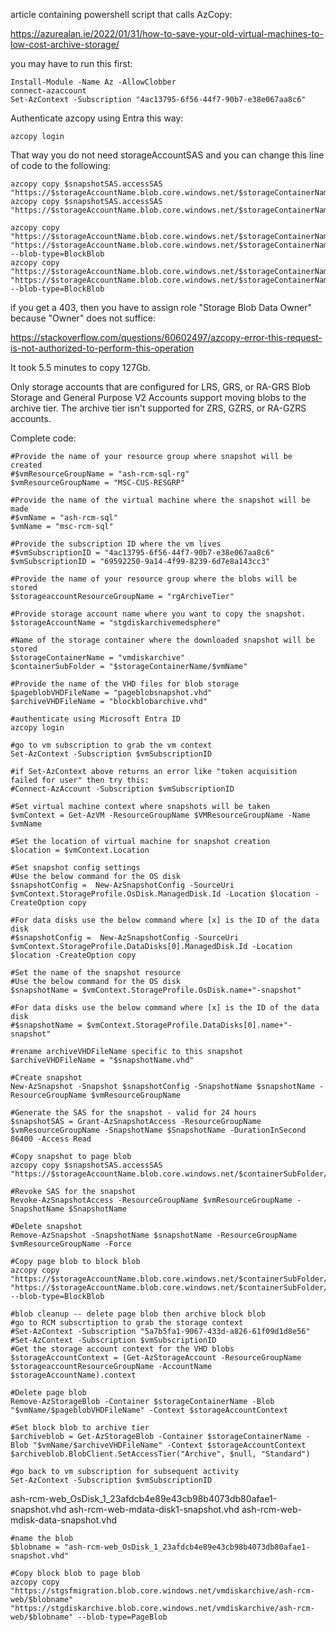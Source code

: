 article containing powershell script that calls AzCopy:

https://azurealan.ie/2022/01/31/how-to-save-your-old-virtual-machines-to-low-cost-archive-storage/

you may have to run this first:


```
Install-Module -Name Az -AllowClobber
connect-azaccount
Set-AzContext -Subscription "4ac13795-6f56-44f7-90b7-e38e067aa8c6"
```


Authenticate azcopy using Entra this way:

`azcopy login`

That way you do not need storageAccountSAS and you can change this line of code to the following:


```
azcopy copy $snapshotSAS.accessSAS "https://$storageAccountName.blob.core.windows.net/$storageContainerName/$pageblobVHDFileName$storageaccountSAS"
azcopy copy $snapshotSAS.accessSAS "https://$storageAccountName.blob.core.windows.net/$storageContainerName/$pageblobVHDFileName"

azcopy copy "https://$storageAccountName.blob.core.windows.net/$storageContainerName/$pageblobVHDFileName$storageaccountSAS" "https://$storageAccountName.blob.core.windows.net/$storageContainerName/$archiveVHDFileName$storageaccountSAS" --blob-type=BlockBlob
azcopy copy "https://$storageAccountName.blob.core.windows.net/$storageContainerName/$pageblobVHDFileName" "https://$storageAccountName.blob.core.windows.net/$storageContainerName/$archiveVHDFileName" --blob-type=BlockBlob
```


if you get a 403, then you have to assign role "Storage Blob Data Owner" because "Owner" does not suffice:

https://stackoverflow.com/questions/60602497/azcopy-error-this-request-is-not-authorized-to-perform-this-operation

It took 5.5 minutes to copy 127Gb.

Only storage accounts that are configured for LRS, GRS, or RA-GRS Blob Storage and General Purpose V2 Accounts support moving blobs to the archive tier. The archive tier isn't supported for ZRS, GZRS, or RA-GZRS accounts.

Complete code:


```
#Provide the name of your resource group where snapshot will be created
#$vmResourceGroupName = "ash-rcm-sql-rg"
$vmResourceGroupName = "MSC-CUS-RESGRP"

#Provide the name of the virtual machine where the snapshot will be made
#$vmName = "ash-rcm-sql"
$vmName = "msc-rcm-sql"

#Provide the subscription ID where the vm lives
#$vmSubscriptionID = "4ac13795-6f56-44f7-90b7-e38e067aa8c6"
$vmSubscriptionID = "69592250-9a14-4f99-8239-6d7e8a143cc3"

#Provide the name of your resource group where the blobs will be stored
$storageaccountResourceGroupName = "rgArchiveTier"

#Provide storage account name where you want to copy the snapshot. 
$storageAccountName = "stgdiskarchivemedsphere"

#Name of the storage container where the downloaded snapshot will be stored
$storageContainerName = "vmdiskarchive"
$containerSubFolder = "$storageContainerName/$vmName"

#Provide the name of the VHD files for blob storage
$pageblobVHDFileName = "pageblobsnapshot.vhd"
$archiveVHDFileName = "blockblobarchive.vhd"

#authenticate using Microsoft Entra ID
azcopy login

#go to vm subscription to grab the vm context
Set-AzContext -Subscription $vmSubscriptionID

#if Set-AzContext above returns an error like "token acquisition failed for user" then try this:
#Connect-AzAccount -Subscription $vmSubscriptionID

#Set virtual machine context where snapshots will be taken
$vmContext = Get-AzVM -ResourceGroupName $VMResourceGroupName -Name $vmName

#Set the location of virtual machine for snapshot creation
$location = $vmContext.Location

#Set snapshot config settings
#Use the below command for the OS disk
$snapshotConfig =  New-AzSnapshotConfig -SourceUri $vmContext.StorageProfile.OsDisk.ManagedDisk.Id -Location $location -CreateOption copy

#For data disks use the below command where [x] is the ID of the data disk
#$snapshotConfig =  New-AzSnapshotConfig -SourceUri $vmContext.StorageProfile.DataDisks[0].ManagedDisk.Id -Location $location -CreateOption copy

#Set the name of the snapshot resource
#Use the below command for the OS disk
$snapshotName = $vmContext.StorageProfile.OsDisk.name+"-snapshot"

#For data disks use the below command where [x] is the ID of the data disk
#$snapshotName = $vmContext.StorageProfile.DataDisks[0].name+"-snapshot"

#rename archiveVHDFileName specific to this snapshot
$archiveVHDFileName = "$snapshotName.vhd"

#Create snapshot
New-AzSnapshot -Snapshot $snapshotConfig -SnapshotName $snapshotName -ResourceGroupName $vmResourceGroupName

#Generate the SAS for the snapshot - valid for 24 hours
$snapshotSAS = Grant-AzSnapshotAccess -ResourceGroupName $vmResourceGroupName -SnapshotName $SnapshotName -DurationInSecond 86400 -Access Read

#Copy snapshot to page blob
azcopy copy $snapshotSAS.accessSAS "https://$storageAccountName.blob.core.windows.net/$containerSubFolder/$pageblobVHDFileName"

#Revoke SAS for the snapshot
Revoke-AzSnapshotAccess -ResourceGroupName $vmResourceGroupName -SnapshotName $SnapshotName

#Delete snapshot
Remove-AzSnapshot -SnapshotName $snapshotName -ResourceGroupName $vmResourceGroupName -Force

#Copy page blob to block blob
azcopy copy "https://$storageAccountName.blob.core.windows.net/$containerSubFolder/$pageblobVHDFileName" "https://$storageAccountName.blob.core.windows.net/$containerSubFolder/$archiveVHDFileName" --blob-type=BlockBlob

#blob cleanup -- delete page blob then archive block blob
#go to RCM subscrtiption to grab the storage context
#Set-AzContext -Subscription "5a7b5fa1-9067-433d-a826-61f09d1d8e56"
#Set-AzContext -Subscription $vmSubscriptionID
#Get the storage account context for the VHD blobs
$storageAccountContext = (Get-AzStorageAccount -ResourceGroupName $storageaccountResourceGroupName -AccountName $storageAccountName).context

#Delete page blob
Remove-AzStorageBlob -Container $storageContainerName -Blob "$vmName/$pageblobVHDFileName" -Context $storageAccountContext

#Set block blob to archive tier
$archiveblob = Get-AzStorageBlob -Container $storageContainerName -Blob "$vmName/$archiveVHDFileName" -Context $storageAccountContext
$archiveblob.BlobClient.SetAccessTier("Archive", $null, "Standard")

#go back to vm subscription for subsequent activity
Set-AzContext -Subscription $vmSubscriptionID

```


ash-rcm-web_OsDisk_1_23afdcb4e89e43cb98b4073db80afae1-snapshot.vhd
ash-rcm-web-mdata-disk1-snapshot.vhd
ash-rcm-web-mdisk-data-snapshot.vhd


```
#name the blob
$blobname = "ash-rcm-web_OsDisk_1_23afdcb4e89e43cb98b4073db80afae1-snapshot.vhd"

#Copy block blob to page blob
azcopy copy "https://stgsfmigration.blob.core.windows.net/vmdiskarchive/ash-rcm-web/$blobname" "https://stgdiskarchive.blob.core.windows.net/vmdiskarchive/ash-rcm-web/$blobname" --blob-type=PageBlob

```


